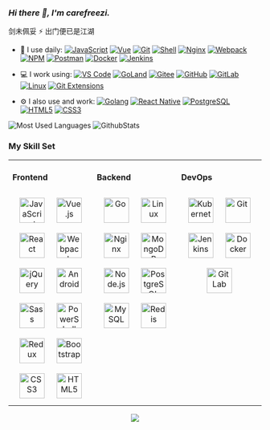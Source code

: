 ### _Hi there 👋, I'm carefreezi._

剑未佩妥 ⚡ 出门便已是江湖

- 🚀 I use daily: 
  [![JavaScript](https://img.shields.io/badge/JavaScript-000000?logo=JavaScript&logoColor=FFCA28)](https://www.nsmao.com/)
  [![Vue](https://img.shields.io/badge/Vue.js-35495E?logo=vue.js&logoColor=4FC08D)](https://www.nsmao.com/)
  [![Git](https://img.shields.io/badge/-Git-000000?logo=git&logoColor=FF7043)](https://www.nsmao.com/)
  [![Shell](https://img.shields.io/badge/-Shell-4EC422?logo=Shell&logoColor=FF7043)](https://www.nsmao.com/)
  [![Nginx](https://img.shields.io/badge/-Nginx-F6C915?logo=nginx&logoColor=029137)](https://www.nsmao.com/)
  [![Webpack](https://img.shields.io/badge/-webpack-2B3A42?logo=webpack&logoColor=75AFCC)](https://www.nsmao.com/)
  [![NPM](https://img.shields.io/badge/-NPM-2875E3?logo=npm&logoColor=029137)](https://www.nsmao.com/)
  [![Postman](https://img.shields.io/badge/-Postman-7A1FA2?logo=postman&logoColor=FC8019)](https://www.nsmao.com/)
  [![Docker](https://img.shields.io/badge/docker-20232A?logo=docker&logoColor=61DAFB)](https://www.nsmao.com/)
  [![Jenkins](https://img.shields.io/badge/-Jenkins-F6C915?logo=jenkins&logoColor=F16061)](https://www.nsmao.com/)

- 💻 I work using:
  [![VS Code](https://img.shields.io/badge/-VS%20Code-007ACC?style=plastic&logo=visual-studio-code)](https://www.nsmao.com/)
  [![GoLand](https://img.shields.io/badge/-GoLand-000?logo=goland&logoColor=00ACC1)](https://www.nsmao.com/)
  [![Gitee](https://img.shields.io/badge/-Gitee-A80025?logo=gitee&logoColor=F16061)](https://www.nsmao.com/)
  [![GitHub](https://img.shields.io/badge/-GitHub-181717?style=plastic&logo=github)](https://www.nsmao.com/)
  [![GitLab](https://img.shields.io/badge/-GitLab-FCA121?style=plastic&logo=gitlab)](https://www.nsmao.com/)
  [![Linux](https://img.shields.io/badge/-Linux-F16061?logo=linux&logoColor=000)](https://www.nsmao.com/)
  [![Git Extensions](https://img.shields.io/badge/-Git%20Extensions-green?logo=git%20extensions&logoColor=DE3929)](https://www.nsmao.com/)

- ⚙️ I also use and work:
  [![Golang](https://img.shields.io/badge/-Golang-02569B?logo=go&logoColor=00ACC1)](https://www.nsmao.com/)
  [![React Native](https://img.shields.io/badge/React_Native-20232A?logo=react&logoColor=61DAFB)](https://www.nsmao.com/)
  [![PostgreSQL](https://img.shields.io/badge/-PostgreSQL-336791?style=plastic&logo=postgresql)](https://www.nsmao.com/)
  [![HTML5](https://img.shields.io/badge/-HTML5-E34F26?style=plastic&logo=html5&logoColor=white)](https://www.nsmao.com/)
  [![CSS3](https://img.shields.io/badge/-CSS3-1572B6?style=plastic&logo=css3)](https://www.nsmao.com/)
  
![Most Used Languages](https://github-readme-stats.vercel.app/api/top-langs/?username=Nice-CareFree&layout=compact)
![GithubStats](https://github-readme-stats.vercel.app/api?username=Nice-CareFree&show_icons=true)

### My Skill Set
<table><tr><td valign="top" width="33%">



#### Frontend
<div align="center">
<img style="margin: 10px" src="https://profilinator.rishav.dev/skills-assets/javascript-original.svg" alt="JavaScript" height="50" />
<img style="margin: 10px" src="https://profilinator.rishav.dev/skills-assets/vuejs-original-wordmark.svg" alt="Vue.js" height="50" />
<img style="margin: 10px" src="https://profilinator.rishav.dev/skills-assets/react-original-wordmark.svg" alt="React" height="50" />
<img style="margin: 10px" src="https://profilinator.rishav.dev/skills-assets/webpack-original.svg" alt="Webpack" height="50" />
<img style="margin: 10px" src="https://profilinator.rishav.dev/skills-assets/jquery.png" alt="jQuery" height="50" />
<img style="margin: 10px" src="https://profilinator.rishav.dev/skills-assets/android-original-wordmark.svg" alt="Android" height="50" />
<img style="margin: 10px" src="https://profilinator.rishav.dev/skills-assets/sass-original.svg" alt="Sass" height="50" />
<img style="margin: 10px" src="https://profilinator.rishav.dev/skills-assets/powershell.png" alt="PowerShell" height="50" />
<img style="margin: 10px" src="https://profilinator.rishav.dev/skills-assets/redux-original.svg" alt="Redux" height="50" />
<img style="margin: 10px" src="https://profilinator.rishav.dev/skills-assets/bootstrap-plain.svg" alt="Bootstrap" height="50" />
<img style="margin: 10px" src="https://profilinator.rishav.dev/skills-assets/css3-original-wordmark.svg" alt="CSS3" height="50" />
<img style="margin: 10px" src="https://profilinator.rishav.dev/skills-assets/html5-original-wordmark.svg" alt="HTML5" height="50" />
</div>

</td>
<td valign="top" width="33%">

#### Backend
<div align="center">
<img style="margin: 10px" src="https://profilinator.rishav.dev/skills-assets/go-original.svg" alt="Go" height="50" />
<img style="margin: 10px" src="https://profilinator.rishav.dev/skills-assets/linux-original.svg" alt="Linux" height="50" />
<img style="margin: 10px" src="https://profilinator.rishav.dev/skills-assets/nginx-original.svg" alt="Nginx" height="50" />
<img style="margin: 10px" src="https://profilinator.rishav.dev/skills-assets/mongodb-original-wordmark.svg" alt="MongoDB" height="50" />
<img style="margin: 10px" src="https://profilinator.rishav.dev/skills-assets/nodejs-original-wordmark.svg" alt="Node.js" height="50" />
<img style="margin: 10px" src="https://profilinator.rishav.dev/skills-assets/postgresql-original-wordmark.svg" alt="PostgreSQL" height="50" />
<img style="margin: 10px" src="https://profilinator.rishav.dev/skills-assets/mysql-original-wordmark.svg" alt="MySQL" height="50" />
<img style="margin: 10px" src="https://profilinator.rishav.dev/skills-assets/redis-original-wordmark.svg" alt="Redis" height="50" />
</div>

</td>
<td valign="top" width="33%">

#### DevOps
<div align="center">
<img style="margin: 10px" src="https://profilinator.rishav.dev/skills-assets/kubernetes-icon.svg" alt="Kubernetes" height="50" />
<img style="margin: 10px" src="https://profilinator.rishav.dev/skills-assets/git-scm-icon.svg" alt="Git" height="50" />
<img style="margin: 10px" src="https://profilinator.rishav.dev/skills-assets/jenkins-icon.svg" alt="Jenkins" height="50" />
<img style="margin: 10px" src="https://profilinator.rishav.dev/skills-assets/docker-original-wordmark.svg" alt="Docker" height="50" />
<img style="margin: 10px" src="https://profilinator.rishav.dev/skills-assets/gitlab.svg" alt="GitLab" height="50" />
</div>
</td>
</tr>
</table>

<div align="center">
            <a href="https://www.buymeacoffee.com/carefreezi" target="_blank" style="display: inline-block;">
                <img
                    src="https://img.shields.io/badge/Donate-Buy%20Me%20A%20Coffee-orange.svg?style=flat-square&logo=buymeacoffee" 
                    align="center"
                />
            </a></div>
<br />
<!--
**carefreezi/carefreezi** is a ✨ _special_ ✨ repository because its `README.md` (this file) appears on your GitHub profile.

Here are some ideas to get you started:

- 🔭 I’m currently working on ...
- 🌱 I’m currently learning ...
- 👯 I’m looking to collaborate on ...
- 🤔 I’m looking for help with ...
- 💬 Ask me about ...
- 📫 How to reach me: ...
- 😄 Pronouns: ...
- ⚡ Fun fact: ...
-->
